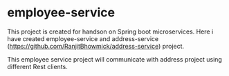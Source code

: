 # employee-service

This project is created for handson on Spring boot microservices.
Here i have created employee-service and address-service (https://github.com/RanjitBhowmick/address-service) project.

This employee service project will communicate with address project using different Rest clients.
